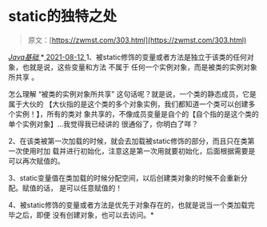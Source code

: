 <!--yml
category: 未分类
date: 0001-01-01 00:00:00
--->

# static的独特之处

> 原文：[https://zwmst.com/303.html](https://zwmst.com/303.html)

   [ *Java基础* ](https://zwmst.com/java%e5%9f%ba%e7%a1%80)*[ <time datetime="2021-08-12T17:16:56+08:00"> 2021-08-12 </time> ](https://zwmst.com/303.html)  1、被static修饰的变量或者方法是独立于该类的任何对象，也就是说，这些变量和方法 不属于 任何一个实例对象，而是被类的实例对象所共享 。

怎么理解 “被类的实例对象所共享” 这句话呢？就是说，一个类的静态成员，它是属于大伙的 【大伙指的是这个类的多个对象实例，我们都知道一个类可以创建多个实例！】，所有的类对 象共享的，不像成员变量是自个的【自个指的是这个类的单个实例对象】…我觉得我已经讲的 很通俗了，你明白了咩？

2、在该类被第一次加载的时候，就会去加载被static修饰的部分，而且只在类第一次使用时加 载并进行初始化，注意这是第一次用就要初始化，后面根据需要是可以再次赋值的。

3、static变量值在类加载的时候分配空间，以后创建类对象的时候不会重新分配。赋值的话， 是可以任意赋值的！

4、被static修饰的变量或者方法是优先于对象存在的，也就是说当一个类加载完毕之后，即便 没有创建对象，也可以去访问。*